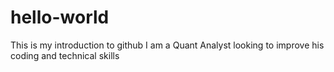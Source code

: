 # hello-world
This is my introduction to github
I am a Quant Analyst looking to improve his coding and technical skills
